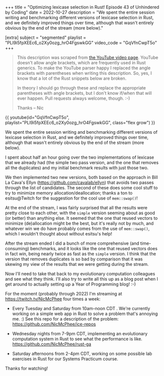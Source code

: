 +++
title = "Optimizing lexicase selection in Rust! Episode 43 of Unhindered by Coding"
date = 2022-10-27
description = "We spent the entire session writing and benchmarking different versions of lexicase selection in Rust, and we definitely improved things over time, although that wasn't entirely obvious by the end of the stream (more below)."

[extra]
subject = "segmented"
playlist = "PLI9i5fpXEEc6_o2Xy0ozg_hrO4FgswkGG"
video_code = "GqVfnCwpT5o"
+++

> This description was scraped from
> [the YouTube video page](https://www.youtube.com/watch?v=GqVfnCwpT5o&list=PLI9i5fpXEEc6_o2Xy0ozg_hrO4FgswkGG).
> YouTube doesn't allow angle brackets, which are frequently used
> in Rust generics. To make the YouTube parser happy I replaced the
> angle brackets with parentheses when writing this description.
> So, yes, I know that a lot of the Rust snippets below are broken.
>
> In theory I should go through these and replace
> the appropriate parentheses with angle brackets, but I don't
> know if/when that will ever happen. Pull requests always
> welcome, though. :-)
>
> Thanks – Nic

<div>
 {{ 
    youtube(id="GqVfnCwpT5o", playlist="PLI9i5fpXEEc6_o2Xy0ozg_hrO4FgswkGG", class="flex grow")
 }} 
</div>

We spent the entire session writing and benchmarking different versions of lexicase selection in Rust, and we definitely improved things over time, although that wasn't entirely obvious by the end of the stream (more below).

I spent about half an hour going over the two implementations of lexicase that we already had (the simple two pass version, and the one that removes all the duplicates) and my initial benchmark results with just those two.

We then implemented two new versions, both based on the approach in Bill La Cava's Ellyn (https://github.com/cavalab/ellyn) that avoids two passes through the list of candidates. The second of these does some cool stuff to try to minimize memory allocation/deallocation; thanks a ton to esitsu@Twitch for the suggestion for the cool use of `mem::swap()`!

At the end of the stream, I was fairly surprised that all the results were pretty close to each other, with the `simple` version seeming about as good (or better) than anything else. It seemed that the one that reused vectors to minimize (de)allocation might be the best, but it's really not by much, and whatever win we do have probably comes from the use of `mem::swap()`, which I wouldn't thought about without esitsu's help!

After the stream ended I did a bunch of more comprehensive (and time-consuming) benchmarks, and it looks like the one that reused vectors does in fact win, being nearly twice as fast as the `simple` version. I think that the version that removes duplicates is so bad by comparison that it was skewing my view of the results that we were getting during the stream.

Now I'll need to take that back to my evolutionary computation colleagues and see what they think. I'll also try to write all this up as a blog post when I get around to actually setting up a Year of Programming blog! :-)

For the moment (probably through 2022) I'm streaming at https://twitch.tv/NicMcPhee four times a week:

* Every Tuesday and Saturday from 10am-noon CDT . We're currently working on a simple web app in Rust to solve a problem that's annoying me. :) See this repo for a description of the problem: https://github.com/NicMcPhee/ice-repos

* Wednesday nights from 7-9pm CDT, implementing an evolutionary computation system in Rust to see what the performance is like. https://github.com/NicMcPhee/rust-ga

* Saturday afternoons from 2-4pm CDT, working on some possible lab exercises in Rust for our Systems Practicum course.

Thanks for watching!
